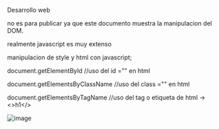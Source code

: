 Desarrollo web

no es para publicar ya que este documento muestra la manipulacion del DOM.

realmente javascript es muy extenso 

manipulacion de style y html con javascript;

document.getElementById //uso del id ="" en html

document.getElementsByClassName //uso del class ="" en html

document.getElementsByTagName //uso del tag o etiqueta de html → <>h1</>

![image](https://github.com/iviboot/006-DesarrolloWeb/assets/126647369/64362c58-c441-419a-bfce-a6877a4a3348)
